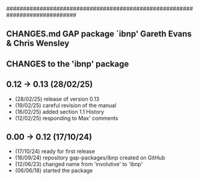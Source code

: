 #############################################################################
##
##  CHANGES.md        GAP package `ibnp'         Gareth Evans & Chris Wensley
##  
##  CHANGES to the 'ibnp' package 

## 0.12 -> 0.13  (28/02/25)
 * (28/02/25) release of version 0.13
 * (19/02/25) careful revision of the manual
 * (16/02/25) added section 1.1 History
 * (12/02/25) responding to Max' comments

## 0.00 -> 0.12  (17/10/24) 
 * (17/10/24) ready for first release
 * (16/09/24) repository gap-packages/ibnp created on GitHub
 * (12/06/23) changed name from 'involutive' to 'ibnp' 
 * (06/06/18) started the package 
